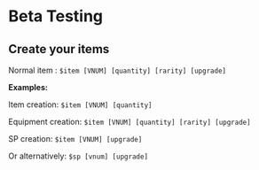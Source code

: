 # Beta Testing

## Create your items
Normal item :
`$item [VNUM] [quantity] [rarity] [upgrade]`

**Examples:**

Item creation: `$item [VNUM] [quantity]`

Equipment creation: `$item [VNUM] [quantity] [rarity] [upgrade]`

SP creation: `$item [VNUM] [upgrade]`

Or alternatively:
`$sp [vnum] [upgrade]`
